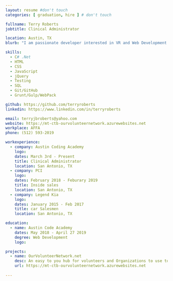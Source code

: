 ```yaml
---
layout: resume #don't touch
categories: [ graduation, hire ] # don't touch

fullname: Terry Roberts
jobtitle: Clinical Administrator

location: Austin, TX
blurb: "I am passionate developer interested in VR and Web Development. I like designing fully responsive websites that both look modern and have great UX/UI."

skills:
  - C# .Net
  - HTML
  - CSS
  - JavaScript
  - jQuery
  - Testing
  - SQL
  - Git/GitHub
  - Grunt/Gulp/WebPack

github: https://github.com/terryroberts
linkedin: https://www.linkedin.com/in/terryroberts

email: terryjbroberts@yahoo.com
website: https://mt-ctb-ourvolunteernetwork.azurewebsites.net
workplace: AFFA
phone: (512) 593-2019

workexperience:
  - company: Austin Coding Academy
    logo: 
    dates: March 3rd - Present
    title: Clinical Administrator
    location: San Antonio, TX
  - company: PCI 
    logo: 
    dates: February 2018 - Feburary 2019
    title: Inside sales 
    location: San Antonio, TX
  - company: Legend Kia
    logo: 
    dates: January 2015 - Feb 2017
    title: car Salesmen
    location: San Antonio, TX

education:
  - name: Austin Code Academy
    dates: May 2018 - April 27 2019
    degree: Web Development
    logo:

projects:
  - name: OurVolunteerNetwork.net
    desc: An easy to you hub for volunteers and Organizations to use to hire volunteers for work that needs to be done.
    url: https://mt-ctb-ourvolunteernetwork.azurewebsites.net
 
---
```

